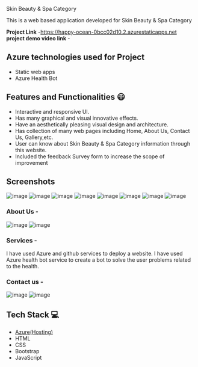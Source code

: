 Skin Beauty & Spa Category

This is a web based application developed for Skin Beauty & Spa Category


**Project Link** -https://happy-ocean-0bcc02d10.2.azurestaticapps.net
**project demo video link** - 

## Azure technologies used for Project

- Static web apps
- Azure Health Bot

## Features and Functionalities 😃

- Interactive and responsive UI.
- Has many graphical and visual innovative effects.
- Have an aesthetically pleasing visual design and architecture.
- Has collection of many web pages including Home, About Us, Contact Us, Gallery,etc.
- User can know about Skin Beauty & Spa Category information through this website.
- Included the feedback Survey form to increase the scope of improvement 

## Screenshots
![image](https://user-images.githubusercontent.com/105732304/209971981-a3069f74-ed27-41fa-a4cb-f2e958ae1fa3.png)
![image](https://user-images.githubusercontent.com/105732304/209972061-85b9fe87-4f5d-44c6-86f6-5f9fb1cb2d35.png)
![image](https://user-images.githubusercontent.com/105732304/209972157-60fccd3f-519c-49fc-9eaa-068911fcafb7.png)
![image](https://user-images.githubusercontent.com/105732304/209972278-667f0b9b-a4d8-4f09-9059-c78658c173f9.png)
![image](https://user-images.githubusercontent.com/105732304/209972364-bda94eed-9335-4166-82e8-f0731cd15c3e.png)
![image](https://user-images.githubusercontent.com/105732304/209972630-9c8e9bbf-7180-44db-bc57-6b606f51c011.png)
![image](https://user-images.githubusercontent.com/105732304/209972748-5abf8970-cb19-4d04-a61d-ee7ceb28a736.png)
![image](https://user-images.githubusercontent.com/105732304/209972863-ac08e10e-5a1e-4e90-b2ff-63744dc08e08.png)




   

### About Us -
![image](https://user-images.githubusercontent.com/105732304/209970981-0edabeae-0557-4dbf-99ea-4c437fdcfa12.png)
![image](https://user-images.githubusercontent.com/105732304/209971162-545461ed-7f87-46a6-b773-76fd36297d53.png)



### Services -
I have used Azure and github services to deploy a website.
I have used Azure health bot service to create a bot to solve the user problems related to the health.


### Contact us -
![image](https://user-images.githubusercontent.com/105732304/209971308-57cde8a8-15de-45d6-9ba0-90e0d66d0757.png)
![image](https://user-images.githubusercontent.com/105732304/209971742-f595cfaa-91be-4b14-b9c6-b74461d4b4d3.png)




## Tech Stack 💻

- [Azure(Hosting)](https://azure.microsoft.com/en-in/features/azure-portal/)
- HTML
- CSS
- Bootstrap
- JavaScript
